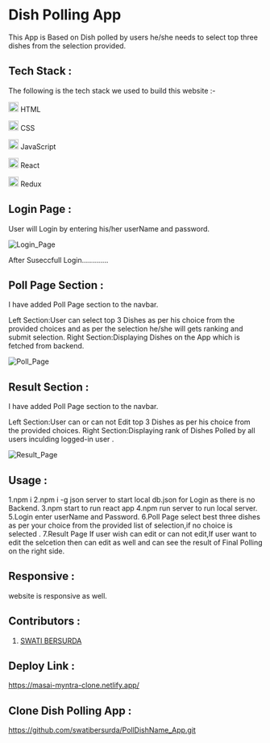 # Dish Polling App
This App is Based on Dish polled by users he/she needs to select top three dishes from the selection provided.

## Tech Stack :
The following is the tech stack we used to build this website :-

<img src="https://cdn-icons-png.flaticon.com/512/226/226269.png" width=20/> HTML

<img src="https://cdn-icons-png.flaticon.com/512/732/732190.png" width=20 /> CSS

<img src="https://cdn-icons-png.flaticon.com/512/1199/1199124.png" width=20/> JavaScript

<img src="https://encrypted-tbn0.gstatic.com/images?q=tbn:ANd9GcQDBz9g9mkTQyQZxAmOQ03R4L962dqCUdztjCSl79fYkQ&s" width=20 /> React

<img src="https://uxwing.com/wp-content/themes/uxwing/download/brands-and-social-media/redux-icon.png" width=20 /> Redux



## Login Page :
User will Login by entering his/her  userName and password.

![Login_Page](https://github.com/swatibersurda/PollDishName_App/blob/main/syook/src/images/login.PNG?raw=true)

After Suseccfull Login.............

## Poll Page Section :
I have added  Poll Page section to the navbar.

Left Section:User can select top 3 Dishes as per his choice from the provided choices and as per the selection he/she will gets ranking and submit selection.
Right Section:Displaying Dishes on the App which is fetched from backend.




![Poll_Page](https://github.com/swatibersurda/PollDishName_App/blob/main/syook/src/images/PollPage.PNG?raw=true)


## Result Section :
I have added  Poll Page section to the navbar.

Left Section:User can or can not  Edit  top 3 Dishes as per his choice from the provided choices.
Right Section:Displaying rank of Dishes Polled by all users inculding logged-in user .

![Result_Page](https://github.com/swatibersurda/PollDishName_App/blob/main/syook/src/images/ResultPage.PNG?raw=true)



## Usage :
1.npm i
2.npm i -g json server to start local db.json for Login as there is no Backend.
3.npm start to run react app
4.npm run server to run local server.
5.Login enter userName and Password.
6.Poll Page select best three dishes as per your choice from the provided list of selection,if no choice is selected .
7.Result Page If user wish can edit or can not edit,If user want to edit the selcetion then can edit as well and can see the result of Final Polling on the right side.









## Responsive :
 website is responsive as well.

## Contributors :
1. [SWATI BERSURDA](https://github.com/swatibersurda)







## Deploy Link :
https://masai-myntra-clone.netlify.app/

## Clone Dish Polling App :
   https://github.com/swatibersurda/PollDishName_App.git
